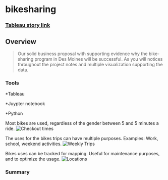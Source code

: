 # bikesharing

### [Tableau story link](https://public.tableau.com/app/profile/stephanie.ramkissoon/viz/BikeAnalysisproject/CitibikeStory?publish=yes)

## Overview
> Our solid business proposal with supporting evidence why the bike-sharing program in Des Moines will be successful. As you will notices throughout the project notes and multiple visualization supporting the data. 

### Tools
  
  *Tableau
  
  *Juypter notebook
  
  *Python

Most bikes are used, regardless of the gender between 5 and 5 minutes a ride.
![Checkout times](https://user-images.githubusercontent.com/114452770/214642784-914a26bf-eee8-4d28-ad25-24d65e909be1.PNG)

The uses for the bikes trips can have multiple purposes. Examples: Work, school, weekend activities. 
![Weekly Trips](https://user-images.githubusercontent.com/114452770/214643014-44bcb2a9-15f1-45f5-954b-ae101208c984.PNG)

Bikes uses can be tracked for mapping. Useful for maintenance purposes, and to optimize the usage.
![Locations](https://user-images.githubusercontent.com/114452770/214643146-431fc08a-0789-4607-9cb2-294658a3d51c.PNG)

### Summary
